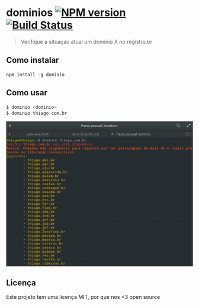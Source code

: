 # dominios [![NPM version](https://img.shields.io/npm/v/dominio.svg)](https://www.npmjs.com/package/dominio) [![Build Status](https://travis-ci.org/thiagopaiva99/dominios.svg?branch=master)](https://travis-ci.org/thiagopaiva99/dominios)

> Verifique a situaçao atual um dominio X no registro.br

## Como instalar

```console
npm install -g dominio
```

## Como usar

```sh
$ dominio <dominio>
$ dominio thiago.com.br
```

![dominios result](howto.png)

## Licença

Este projeto tem uma licença MIT, por que nos <3 open source
